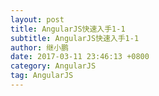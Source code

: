 ```yaml
---
layout: post
title: AngularJS快速入手1-1
subtitle: AngularJS快速入手1-1
author: 继小鹏
date: 2017-03-11 23:46:13 +0800
category: AngularJS
tag: AngularJS
---
```


